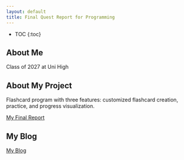 ```yaml
---
layout: default
title: Final Quest Report for Programming
---
```


* TOC
{:toc}

## About Me

Class of 2027 at Uni High

## About My Project

Flashcard program with three features: customized flashcard creation, practice, and progress visualization.

[My Final Report](files/finalreport.pdf)

## My Blog

[My Blog](blog.html)

